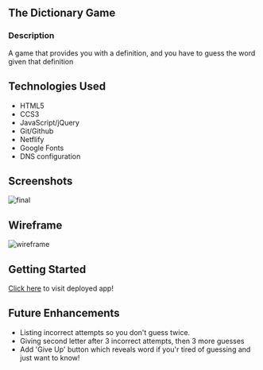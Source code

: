 ## The Dictionary Game

### Description

A game that provides you with a definition, and you have to guess the word given that definition

## Technologies Used

- HTML5
- CCS3
- JavaScript/jQuery
- Git/Github
- Netflify
- Google Fonts
- DNS configuration

## Screenshots

![final](http://dev.lehi.work/screengrab.png)

## Wireframe

![wireframe](http://dev.lehi.work/wire-frame.png)

## Getting Started

[Click here](http://dev.lehi.work) to visit deployed app!

## Future Enhancements

- Listing incorrect attempts so you don't guess twice.
- Giving second letter after 3 incorrect attempts, then 3 more guesses
- Add 'Give Up' button which reveals word if you'r tired of guessing and just want to know!
